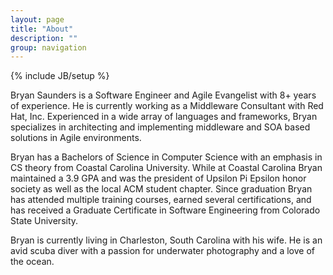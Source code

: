 ```yaml
---
layout: page
title: "About"
description: ""
group: navigation
---
```

{% include JB/setup %}

Bryan Saunders is a Software Engineer and Agile Evangelist with 8+ years of experience. He is currently working as a Middleware Consultant with Red Hat, Inc. Experienced in a wide array of languages and frameworks, Bryan specializes in architecting and implementing middleware and SOA based solutions in Agile environments.

Bryan has a Bachelors of Science in Computer Science with an emphasis in CS theory from Coastal Carolina University. While at Coastal Carolina Bryan maintained a 3.9 GPA and was the president of Upsilon Pi Epsilon honor society as well as the local ACM student chapter. Since graduation Bryan has attended multiple training courses, earned several certifications, and has received a Graduate Certificate in Software Engineering from Colorado State University.

Bryan is currently living in Charleston, South Carolina with his wife. He is an avid scuba diver with a passion for underwater photography and a love of the ocean.
